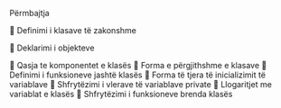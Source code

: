 Përmbajtja

 Definimi i klasave të zakonshme


 Deklarimi i objekteve


 Qasja te komponentet e klasës
 Forma e përgjithshme e klasave
 Definimi i funksioneve jashtë klasës
 Forma të tjera të inicializimit të variablave
 Shfrytëzimi i vlerave të variablave private
 Llogaritjet me variablat e klasës
 Shfrytëzimi i funksioneve brenda klasës

